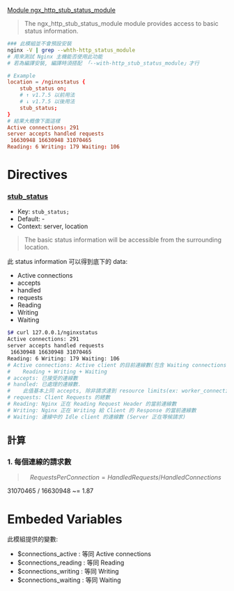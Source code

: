 [Module ngx_http_stub_status_module ](https://nginx.org/en/docs/http/ngx_http_stub_status_module.html)

> The ngx_http_stub_status_module module provides access to basic status information.

```bash
### 此模組並不會預設安裝
nginx -V | grep --whth-http_status_module
# 用來測試 Nginx 主機能否使用此功能
# 若為編譯安裝, 編譯時須搭配 「--with-http_stub_status_module」才行
```

```conf
# Example
location = /nginxstatus {
    stub_status on;
    # ↑ v1.7.5 以前用法
    # ↓ v1.7.5 以後用法
    stub_status;
}
# 結果大概像下面這樣
Active connections: 291
server accepts handled requests
 16630948 16630948 31070465
Reading: 6 Writing: 179 Waiting: 106
```


# Directives

### [stub_status](https://nginx.org/en/docs/http/ngx_http_stub_status_module.html#stub_status)

- Key: `stub_status;`
- Default: -
- Context: server, location

> The basic status information will be accessible from the surrounding location.

此 status information 可以得到底下的 data:

- Active connections
- accepts
- handled
- requests
- Reading
- Writing
- Waiting

```bash
$# curl 127.0.0.1/nginxstatus
Active connections: 291 
server accepts handled requests
 16630948 16630948 31070465 
Reading: 6 Writing: 179 Waiting: 106 
# Active connections: Active client 的目前連線數(包含 Waiting connections) ; Number of all open connections
#    Reading + Writing + Waiting
# accepts: 已接受的連線數
# handled: 已處理的連線數. 
#    此值基本上同 accepts, 除非請求達到 resource limits(ex: worker_connections limit)
# requests: Client Requests 的總數
# Reading: Nginx 正在 Reading Request Header 的當前連線數
# Writing: Nginx 正在 Writing 給 Client 的 Response 的當前連線數
# Waiting: 連線中的 Idle client 的連線數 (Server 正在等候請求)
```


## 計算

### 1. 每個連線的請求數 

> $$ Requests Per Connection = Handled Requests / Handled Connections $$

31070465 / 16630948 ~= 1.87


# Embeded Variables

此模組提供的變數:

- $connections_active  : 等同 Active connections
- $connections_reading : 等同 Reading
- $connections_writing : 等同 Writing
- $connections_waiting : 等同 Waiting